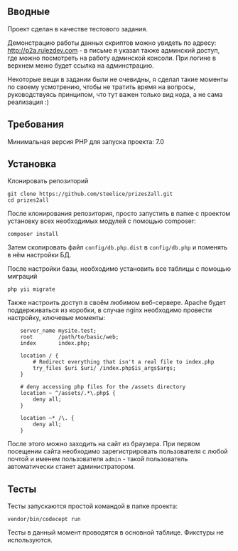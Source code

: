 Вводные
-------

Проект сделан в качестве тестового задания.

Демонстрацию работы данных скриптов можно увидеть по адресу: http://p2a.rulezdev.com - в письме я указал также админский доступ, где можно посмотреть на работу админской консоли. При логине в верхнем меню будет ссылка на админстрацию.

Некоторые вещи в задании были не очевидны, я сделал такие моменты по своему усмотрению, чтобы не тратить время на вопросы, руководствуясь принципом, что тут важен только вид кода, а не сама реализация :)


Требования
------------

Минимальная версия PHP для запуска проекта: 7.0


Установка
------------

Клонировать репозиторий

~~~
git clone https://github.com/steelice/prizes2all.git
cd prizes2all
~~~

После клонирования репозитория, просто запустить в папке с проектом установку всех необходимых модулей с помощью composer:

~~~
composer install
~~~

Затем скопировать файл `config/db.php.dist` в `config/db.php` и поменять в нём настройки БД.

После настройки базы, необходимо установить все таблицы с помощью миграций

~~~
php yii migrate
~~~


Также настроить доступ в своём любимом веб-сервере.
Apache будет поддерживаться из коробки, в случае nginx необходимо провести настройку, ключевые моменты:

~~~
    server_name mysite.test;
    root        /path/to/basic/web;
    index       index.php;

    location / {
        # Redirect everything that isn't a real file to index.php
        try_files $uri $uri/ /index.php$is_args$args;
    }

    # deny accessing php files for the /assets directory
    location ~ ^/assets/.*\.php$ {
        deny all;
    }

    location ~* /\. {
        deny all;
    }
 ~~~

После этого можно заходить на сайт из браузера.
При первом посещении сайта необходимо зарегистрировать пользователя с любой почтой и именем пользователя `admin` - такой пользователь автоматически станет администратором.

Тесты
-------

Тесты запускаются простой командой в папке проекта:

```
vendor/bin/codecept run
```

Тесты в данный момент проводятся в основной таблице. Фикстуры не используются.
